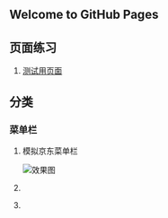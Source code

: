 ## Welcome to GitHub Pages


## 页面练习

1. [测试用页面](https://shanyuhai123.github.io/pagesPractice/test/hello.html)

 ## 分类

### 菜单栏

1. 模拟京东菜单栏

   ![效果图](E:\pagesPractice\images\MenuBar\京东.png)

2. ​

3. ​